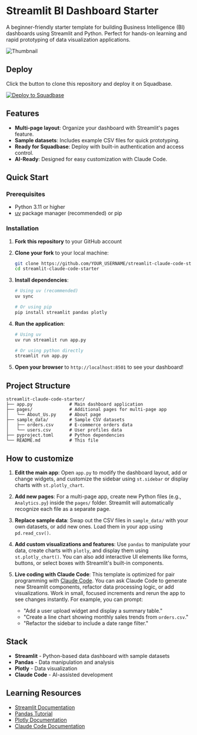# Streamlit BI Dashboard Starter

A beginner-friendly starter template for building Business Intelligence (BI) dashboards using Streamlit and Python. Perfect for hands-on learning and rapid prototyping of data visualization applications.

![Thumbnail](./assets/top.gif)

## Deploy

Click the button to clone this repository and deploy it on Squadbase.

[![Deploy to Squadbase](https://app.squadbase.dev/button.svg)](https://app.squadbase.dev/new/clone?repository-url=https://github.com/squadbase/streamlit-claude-code-starter)

## Features

- **Multi-page layout**: Organize your dashboard with Streamlit's pages feature.
- **Sample datasets**: Includes example CSV files for quick prototyping.
- **Ready for Squadbase**: Deploy with built-in authentication and access control.
- **AI-Ready**: Designed for easy customization with Claude Code.


## Quick Start

### Prerequisites

- Python 3.11 or higher
- [uv](https://docs.astral.sh/uv/) package manager (recommended) or pip

### Installation

1. **Fork this repository** to your GitHub account
2. **Clone your fork** to your local machine:

   ```bash
   git clone https://github.com/YOUR_USERNAME/streamlit-claude-code-starter.git
   cd streamlit-claude-code-starter
   ```

3. **Install dependencies**:

   ```bash
   # Using uv (recommended)
   uv sync

   # Or using pip
   pip install streamlit pandas plotly
   ```

4. **Run the application**:

   ```bash
   # Using uv
   uv run streamlit run app.py

   # Or using python directly
   streamlit run app.py
   ```

5. **Open your browser** to `http://localhost:8501` to see your dashboard!

## Project Structure

```
streamlit-claude-code-starter/
├── app.py              # Main dashboard application
├── pages/              # Additional pages for multi-page app
│   └── About_Us.py     # About page
├── sample_data/        # Sample CSV datasets
│   ├── orders.csv      # E-commerce orders data
│   └── users.csv       # User profiles data
├── pyproject.toml      # Python dependencies
└── README.md           # This file
```

## How to customize

1. **Edit the main app**: Open `app.py` to modify the dashboard layout, add or change widgets, and customize the sidebar using `st.sidebar` or display charts with `st.plotly_chart`.

2. **Add new pages**: For a multi-page app, create new Python files (e.g., `Analytics.py`) inside the `pages/` folder. Streamlit will automatically recognize each file as a separate page.

3. **Replace sample data**: Swap out the CSV files in `sample_data/` with your own datasets, or add new ones. Load them in your app using `pd.read_csv()`.

4. **Add custom visualizations and features**: Use `pandas` to manipulate your data, create charts with `plotly`, and display them using `st.plotly_chart()`. You can also add interactive UI elements like forms, buttons, or select boxes with Streamlit's built-in components.

5. **Live coding with Claude Code**: This template is optimized for pair programming with [Claude Code](https://claude.ai/code). You can ask Claude Code to generate new Streamlit components, refactor data processing logic, or add visualizations. Work in small, focused increments and rerun the app to see changes instantly. For example, you can prompt:
   - "Add a user upload widget and display a summary table."
   - "Create a line chart showing monthly sales trends from `orders.csv`."
   - "Refactor the sidebar to include a date range filter."

## Stack

- **Streamlit** - Python-based data dashboard with sample datasets
- **Pandas** - Data manipulation and analysis
- **Plotly** - Data visualization
- **Claude Code** - AI-assisted development

## Learning Resources

- [Streamlit Documentation](https://docs.streamlit.io/)
- [Pandas Tutorial](https://pandas.pydata.org/docs/user_guide/10min.html)
- [Plotly Documentation](https://plotly.com/python/)
- [Claude Code Documentation](https://docs.anthropic.com/en/docs/claude-code)
